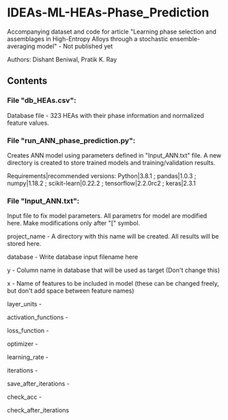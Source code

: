 # IDEAs-ML-HEAs-Phase_Prediction
Accompanying dataset and code for article "Learning phase selection and assemblages in High-Entropy Alloys through a stochastic ensemble-averaging model" - Not published yet

Authors: Dishant Beniwal, Pratik K. Ray

## Contents

### File "db_HEAs.csv":
Database file - 323 HEAs with their phase information and normalized feature values.


### File "run_ANN_phase_prediction.py":
Creates ANN model using parameters defined in "Input_ANN.txt" file. A new directory is created to store trained models and training/validation results.

Requirements|recommended versions: 
Python|3.8.1 ; 
pandas|1.0.3 ; 
numpy|1.18.2 ; 
scikit-learn|0.22.2 ; 
tensorflow|2.2.0rc2 ; 
keras|2.3.1

### File "Input_ANN.txt":
Input file to fix model parameters. All parametrs for model are modified here. Make modifications only after "[" symbol.

project_name - A directory with this name will be created. All results will be stored here.

database - Write database input filename here

y - Column name in database that will be used as target (Don't change this)

x - Name of features to be included in model (these can be changed freely, but don't add space between feature names)

layer_units - 

activation_functions - 

loss_function -

optimizer -

learning_rate -

iterations -

save_after_iterations - 

check_acc - 

check_after_iterations


